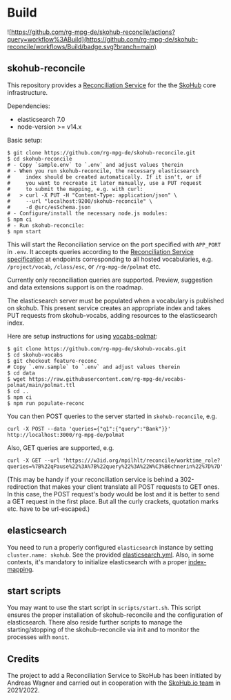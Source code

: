 # Build

![https://github.com/rg-mpg-de/skohub-reconcile/actions?query=workflow%3ABuild](https://github.com/rg-mpg-de/skohub-reconcile/workflows/Build/badge.svg?branch=main)

## skohub-reconcile

This repository provides a [Reconciliation Service](https://reconciliation-api.github.io/specs/latest/)
for the the [SkoHub](http://skohub.io) core infrastructure.

Dependencies:

- elasticsearch 7.0
- node-version >= v14.x

Basic setup:

    $ git clone https://github.com/rg-mpg-de/skohub-reconcile.git
    $ cd skohub-reconcile
    # - Copy `sample.env` to `.env` and adjust values therein
    # - When you run skohub-reconcile, the necessary elasticsearch
    #     index should be created automatically. If it isn't, or if
    #     you want to recreate it later manually, use a PUT request
    #     to submit the mapping, e.g. with curl:
    #   > curl -X PUT -H "Content-Type: application/json" \
    #     --url "localhost:9200/skohub-reconcile" \
    #     -d @src/esSchema.json
    # - Configure/install the necessary node.js modules:
    $ npm ci
    # - Run skohub-reconcile:
    $ npm start

This will start the Reconciliation service on the port specified with `APP_PORT` in `.env`. It accepts
queries according to the [Reconciliation Service specification](https://reconciliation-api.github.io/specs/latest/)
at endpoints corresponding to all hosted vocabularies, e.g. `/project/vocab`, `/class/esc`, or `/rg-mpg-de/polmat` etc.

Currently only reconciliation queries are supported. Preview, suggestion and data extensions support is on the roadmap.

The elasticsearch server must be populated when a vocabulary is published on skohub. This present service creates an
appropriate index and takes PUT requests from skohub-vocabs, adding resources to the elasticsearch index.

Here are setup instructions for using [vocabs-polmat](https://github.com/rg-mpg-de/vocabs-polmat):

    $ git clone https://github.com/rg-mpg-de/skohub-vocabs.git
    $ cd skohub-vocabs
    $ git checkout feature-reconc
    # Copy `.env.sample` to `.env` and adjust values therein
    $ cd data
    $ wget https://raw.githubusercontent.com/rg-mpg-de/vocabs-polmat/main/polmat.ttl
    $ cd ..
    $ npm ci
    $ npm run populate-reconc

You can then POST queries to the server started in `skohub-reconcile`, e.g.

    curl -X POST --data 'queries={"q1":{"query":"Bank"}}' http://localhost:3000/rg-mpg-de/polmat

Also, GET queries are supported, e.g.

    curl -X GET --url 'https:///w3id.org/mpilhlt/reconcile/worktime_role?queries=%7B%22qPause%22%3A%7B%22query%22%3A%22W%C3%B6chnerin%22%7D%7D'

(This may be handy if your reconciliation service is behind a 302-redirection
that makes your client translate all POST requests to GET ones. In this case,
the POST request's body would be lost and it is better to send a GET request
in the first place. But all the curly crackets, quotation marks etc. have to
be url-escaped.)

## elasticsearch
You need to run a properly configured `elasticsearch` instance by
setting `cluster.name: skohub`. See the provided [elasticsearch.yml](scripts/etc/elasticsearch/elasticsearch.yml).
Also, in some contexts, it's mandatory to initialize elasticsearch with a proper
[index-mapping](scripts/elasticsearch-mappings.json).

## start scripts
You may want to use the start script in `scripts/start.sh`. This script ensures the proper
installation of skohub-reconcile and the configuration of elasticsearch. There also reside
further scripts to manage the starting/stopping of the skohub-reconcile via init and to
monitor the processes with `monit`.

## Credits
The project to add a Reconciliation Service to SkoHub has been initiated by Andreas Wagner and
carried out in cooperation with the [SkoHub.io team](https://github.com/skohub-io) in 2021/2022.
